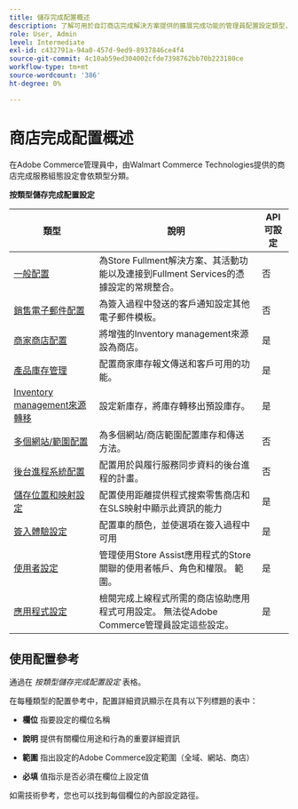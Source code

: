 ```yaml
---
title: 儲存完成配置概述
description: 了解可用於自訂商店完成解決方案提供的擴展完成功能的管理員配置設定類型，以及完成配置說明的連結。
role: User, Admin
level: Intermediate
exl-id: c432791a-94a0-457d-9ed9-8937846ce4f4
source-git-commit: 4c10ab59ed304002cfde7398762bb70b223180ce
workflow-type: tm+mt
source-wordcount: '386'
ht-degree: 0%

---
```


# 商店完成配置概述

在Adobe Commerce管理員中，由Walmart Commerce Technologies提供的商店完成服務組態設定會依類型分類。

**按類型儲存完成配置設定**

| **類型** | **說明** | **API可設定** |
|--------------------------------------------------------------------------|--------------------------------------------------------------------------------------------------------------------------------------------------------------------------|----------------------|
| [一般配置](enable-general.md) | 為Store Fullment解決方案、其活動功能以及連接到Fullment Services的憑據設定的常規整合。 | 否 |
| [銷售電子郵件配置](sales-emails.md) | 為簽入過程中發送的客戶通知設定其他電子郵件模板。 | 否 |
| [商家商店配置](merchant-store-configuration.md) | 將增強的Inventory management來源設為商店。 | 是 |
| [產品庫存管理](product-stock.md) | 配置商家庫存報文傳送和客戶可用的功能。 | 是 |
| [Inventory management來源轉移](inventory-stock-transfer.md) | 設定新庫存，將庫存轉移出預設庫存。 | 是 |
| [多個網站/範圍配置](multi-site-and-scope-config.md) | 為多個網站/商店範圍配置庫存和傳送方法。 | 否 |
| [後台進程系統配置](background-processes.md) | 配置用於與履行服務同步資料的後台進程的計畫。 | 否 |
| [儲存位置和映射設定](store-location-map-provider-setup.md) | 配置使用距離提供程式搜索零售商店和在SLS映射中顯示此資訊的能力 | 是 |
| [簽入體驗設定](check-in-experience-setup.md) | 配置車的顏色，並使選項在簽入過程中可用 | 是 |
| [使用者設定](user-setup.md) | 管理使用Store Assist應用程式的Store關聯的使用者帳戶、角色和權限。 範圍。 | 是 |
| [應用程式設定](app-setup.md) | 檢閱完成上線程式所需的商店協助應用程式可用設定。 無法從Adobe Commerce管理員設定這些設定。 | 是 |

## 使用配置參考

通過在 _按類型儲存完成配置設定_ 表格。

在每種類型的配置參考中，配置詳細資訊顯示在具有以下列標題的表中：

- **欄位** 指要設定的欄位名稱

- **說明** 提供有關欄位用途和行為的重要詳細資訊

- **範圍** 指出設定的Adobe Commerce設定範圍（全域、網站、商店）

- **必填** 值指示是否必須在欄位上設定值

如需技術參考，您也可以找到每個欄位的內部設定路徑。
